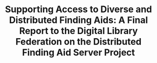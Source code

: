 ---
layout: report
pub_date: 1999-07-01
title: "Supporting Access to Diverse and Distributed Finding Aids: A Final Report to the Digital Library Federation on the Distributed Finding Aid Server Project"
authors: John Price-Wilkin
redirect_to: https://old.diglib.org/architectures/dfas.htm
description: ""
org: DLF
---